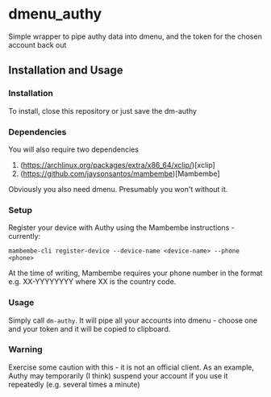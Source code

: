 # dmenu_authy
Simple wrapper to pipe authy data into dmenu, and the token for the chosen account back out

## Installation and Usage

### Installation
To install, close this repository or just save the dm-authy

### Dependencies
You will also require two dependencies
1. (https://archlinux.org/packages/extra/x86_64/xclip/)[xclip]
2. (https://github.com/jaysonsantos/mambembe)[Mambembe]

Obviously you also need dmenu. Presumably you won't without it. 

### Setup
Register your device with Authy using the Mambembe instructions - currently:
```
mambembe-cli register-device --device-name <device-name> --phone <phone>
```
At the time of writing, Mambembe requires your phone number in the format e.g. XX-YYYYYYYY where XX is the country code.

### Usage
Simply call `dm-authy`.  It will pipe all your accounts into dmenu - choose one and your token and it will be copied to clipboard.

### Warning
Exercise some caution with this - it is not an official client. As an example, Authy may temporarily (I think) suspend your account if you use it repeatedly (e.g. several times a minute)
